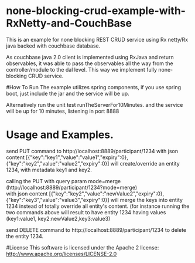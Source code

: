 # none-blocking-crud-example-with-RxNetty-and-CouchBase

This is an example for none blocking REST CRUD service using Rx netty/Rx java backed with couchbase database. 

As couchbase java 2.0 client is implemented using RxJava and return observables, it was able to pass the observables all the way from the controller/module to the dal level. This way we implement fully none-blocking CRUD service. 

#How To Run
The example utilizes  spring components, if you use spring boot, just include the jar and the service will be up. 

Alternatively run the unit test runTheServerFor10Minutes. and the service will be up for 10 minutes, listening  in port 8888 

# Usage and Examples. 
send PUT command to http://localhost:8889/participant/1234 
with json content [{"key":"key1","value":"value1","expiry":0}, {"key":"key2","value":"value2","expiry":0}]
will create/override an entity 1234, with metadata key1 and key2. 

calling the PUT with query param mode=merge (http://localhost:8889/participant/1234?mode=merge)  
with json content [{"key":"key2","value":"newValue2","expiry":0}, {"key":"key3","value":"value3","expiry":0}]
will merge the keys into entity 1234 instead of totally override all entity's content. (for instance running the two commands above will result to have entity 1234 having values (key1:value1, key2:newValue2,key3:value3)

send DELETE command to http://localhost:8889/participant/1234 to delete the entity 1234.

#License
This software is licensed under the Apache 2 license: http://www.apache.org/licenses/LICENSE-2.0
